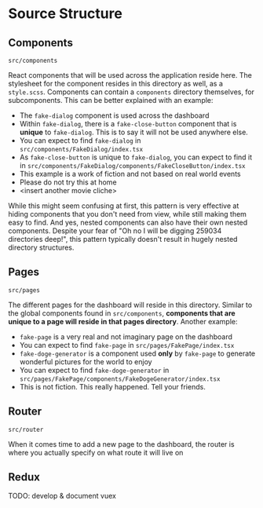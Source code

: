 # Source Structure

## Components

`src/components`

React components that will be used across the application reside here. The stylesheet for the component resides in this directory as well, as a `style.scss`. Components can contain a `components` directory themselves, for subcomponents. This can be better explained with an example:

- The `fake-dialog` component is used across the dashboard
- Within `fake-dialog`, there is a `fake-close-button` component that is **unique** to `fake-dialog`. This is to say it will not be used anywhere else.
- You can expect to find `fake-dialog` in `src/components/FakeDialog/index.tsx`
- As `fake-close-button` is unique to `fake-dialog`, you can expect to find it in `src/components/FakeDialog/components/FakeCloseButton/index.tsx`
- This example is a work of fiction and not based on real world events
- Please do not try this at home
- \<insert another movie cliche\>

While this might seem confusing at first, this pattern is very effective at hiding components that you don't need from view, while still making them easy to find. And yes, nested components can also have their own nested components. Despite your fear of "Oh no I will be digging 259034 directories deep!", this pattern typically doesn't result in hugely nested directory structures.

## Pages

`src/pages`

The different pages for the dashboard will reside in this directory. Similar to the global components found in `src/components`, **components that are unique to a page will reside in that pages directory**. Another example:

- `fake-page` is a very real and not imaginary page on the dashboard
- You can expect to find `fake-page` in `src/pages/FakePage/index.tsx`
- `fake-doge-generator` is a component used **only** by `fake-page` to generate wonderful pictures for the world to enjoy
- You can expect to find `fake-doge-generator` in `src/pages/FakePage/components/FakeDogeGenerator/index.tsx`
- This is not fiction. This really happened. Tell your friends.

## Router

`src/router`

When it comes time to add a new page to the dashboard, the router is where you actually specify on what route it will live on

## Redux

TODO: develop & document vuex
